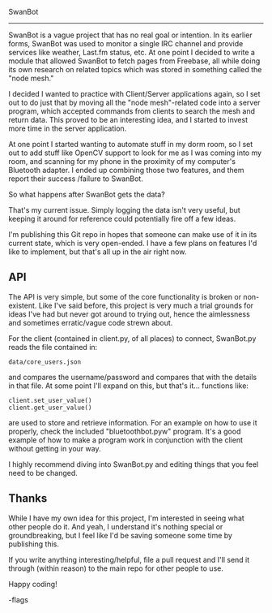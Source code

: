 SwanBot
*******
SwanBot is a vague project that has no real goal or intention.
In its earlier forms, SwanBot was used to monitor a single IRC
channel and provide services like weather, Last.fm status, etc.
At one point I decided to write a module that allowed SwanBot
to fetch pages from Freebase, all while doing its own research
on related topics which was stored in something called the
"node mesh."

I decided I wanted to practice with Client/Server applications
again, so I set out to do just that by moving all the "node
mesh"-related code into a server program, which accepted
commands from clients to search the mesh and return data. This
proved to be an interesting idea, and I started to invest more
time in the server application.

At one point I started wanting to automate stuff in my dorm
room, so I set out to add stuff like OpenCV support to look
for me as I was coming into my room, and scanning for my phone
in the proximity of my computer's Bluetooth adapter. I ended
up combining those two features, and them report their success
/failure to SwanBot.

So what happens after SwanBot gets the data?

That's my current issue. Simply logging the data isn't very
useful, but keeping it around for reference could potentially
fire off a few ideas.

I'm publishing this Git repo in hopes that someone can make
use of it in its current state, which is very open-ended. I
have a few plans on features I'd like to implement, but
that's all up in the air right now.

API
---
The API is very simple, but some of the core functionality
is broken or non-existent. Like I've said before, this project
is very much a trial grounds for ideas I've had but never got
around to trying out, hence the aimlessness and sometimes
erratic/vague code strewn about.

For the client (contained in client.py, of all places) to
connect, SwanBot.py reads the file contained in:
	
	data/core_users.json

and compares the username/password and compares that with
the details in that file. At some point I'll expand on this,
but that's it... functions like:

	client.set_user_value()
	client.get_user_value()

are used to store and retrieve information. For an example on
how to use it properly, check the included "bluetoothbot.pyw"
program. It's a good example of how to make a program work in
conjunction with the client without getting in your way.

I highly recommend diving into SwanBot.py and editing things
that you feel need to be changed.

Thanks
------
While I have my own idea for this project, I'm interested in
seeing what other people do it. And yeah, I understand it's
nothing special or groundbreaking, but I feel like I'd be
saving someone some time by publishing this.

If you write anything interesting/helpful, file a pull request
and I'll send it through (within reason) to the main repo for
other people to use.

Happy coding!

-flags